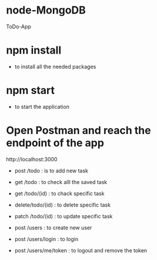 # node-MongoDB
ToDo-App


# npm install

* to install all the needed packages 

# npm start

* to start the application

# Open Postman and reach the endpoint of the app 

http://localhost:3000

* post /todo : is to add new task

* get /todo : to check alll the saved task

* get /todo/(id) : to chack specific task

* delete/todo/(id) : to delete specific task

* patch /todo/(id) : to update specific task

* post /users : to create new user 

* post /users/login : to login

* post /users/me/token : to logout and remove the token
  
